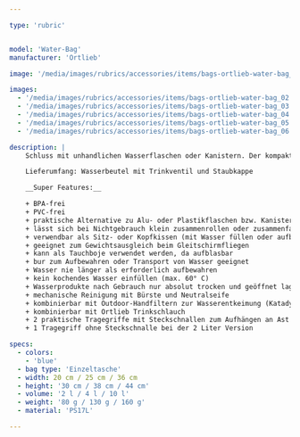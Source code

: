 ```yaml
---

type: 'rubric'


model: 'Water-Bag'
manufacturer: 'Ortlieb'

image: '/media/images/rubrics/accessories/items/bags-ortlieb-water-bag_01.jpg'

images:
  - '/media/images/rubrics/accessories/items/bags-ortlieb-water-bag_02.jpg'
  - '/media/images/rubrics/accessories/items/bags-ortlieb-water-bag_03.jpg'
  - '/media/images/rubrics/accessories/items/bags-ortlieb-water-bag_04.jpg'
  - '/media/images/rubrics/accessories/items/bags-ortlieb-water-bag_05.jpg'
  - '/media/images/rubrics/accessories/items/bags-ortlieb-water-bag_06.jpg'

description: |
    Schluss mit unhandlichen Wasserflaschen oder Kanistern. Der kompakte Wasserbeutel (erhältlich für 2, 4 und 10 L) ist mit Gurtbandgriffen mit Steckschnallen ausgestattet und kann am Rucksack befestigt werden. Das Gewebe außen ist reiß- und wasserfest, die Beschichtung innen für Trinkwasser geeignet.

    Lieferumfang: Wasserbeutel mit Trinkventil und Staubkappe

    __Super Features:__

    + BPA-frei
    + PVC-frei
    + praktische Alternative zu Alu- oder Plastikflaschen bzw. Kanistern
    + lässt sich bei Nichtgebrauch klein zusammenrollen oder zusammenfalten
    + verwendbar als Sitz- oder Kopfkissen (mit Wasser füllen oder aufblasen)
    + geeignet zum Gewichtsausgleich beim Gleitschirmfliegen
    + kann als Tauchboje verwendet werden, da aufblasbar
    + bur zum Aufbewahren oder Transport von Wasser geeignet
    + Wasser nie länger als erforderlich aufbewahren
    + kein kochendes Wasser einfüllen (max. 60° C)
    + Wasserprodukte nach Gebrauch nur absolut trocken und geöffnet lagern
    + mechanische Reinigung mit Bürste und Neutralseife
    + kombinierbar mit Outdoor-Handfiltern zur Wasserentkeimung (Katadyn, MSR)
    + kombinierbar mit Ortlieb Trinkschlauch
    + 2 praktische Tragegriffe mit Steckschnallen zum Aufhängen an Ast etc. (4 und 10 Liter Versionen)
    + 1 Tragegriff ohne Steckschnalle bei der 2 Liter Version

specs:
  - colors: 
    - 'blue'
  - bag type: 'Einzeltasche'
  - width: 20 cm / 25 cm / 36 cm
  - height: '30 cm / 38 cm / 44 cm'
  - volume: '2 l / 4 l / 10 l'
  - weight: '80 g / 130 g / 160 g'
  - material: 'PS17L'

---
```


